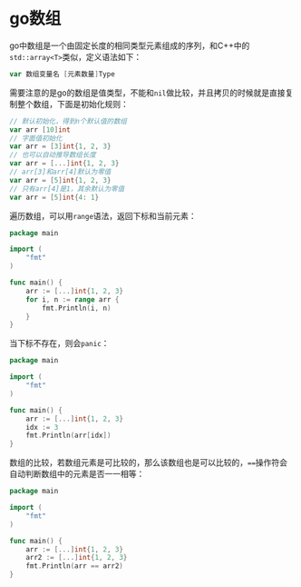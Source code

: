 # go数组

go中数组是一个由固定长度的相同类型元素组成的序列，和C++中的`std::array<T>`类似，定义语法如下：

```go
var 数组变量名 [元素数量]Type
```

需要注意的是go的数组是值类型，不能和`nil`做比较，并且拷贝的时候就是直接复制整个数组，下面是初始化规则：

```go
// 默认初始化，得到n个默认值的数组
var arr [10]int
// 字面值初始化
var arr = [3]int{1, 2, 3}
// 也可以自动推导数组长度
var arr = [...]int{1, 2, 3}
// arr[3]和arr[4]默认为零值
var arr = [5]int{1, 2, 3}
// 只有arr[4]是1，其余默认为零值
var arr = [5]int{4: 1}
```

遍历数组，可以用`range`语法，返回下标和当前元素：

```go
package main

import (
	"fmt"
)

func main() {
	arr := [...]int{1, 2, 3}
	for i, n := range arr {
		fmt.Println(i, n)
	}
}

```

当下标不存在，则会`panic`：

```go
package main

import (
	"fmt"
)

func main() {
	arr := [...]int{1, 2, 3}
	idx := 3
	fmt.Println(arr[idx])
}

```

数组的比较，若数组元素是可比较的，那么该数组也是可以比较的，`==`操作符会自动判断数组中的元素是否一一相等：

```go
package main

import (
	"fmt"
)

func main() {
	arr := [...]int{1, 2, 3}
	arr2 := [...]int{1, 2, 3}
	fmt.Println(arr == arr2)
}

```
